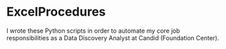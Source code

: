 # ExcelProcedures

I wrote these Python scripts in order to automate my core job responsibilities as a Data Discovery Analyst at Candid (Foundation Center).  
